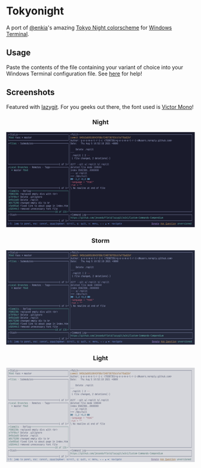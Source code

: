 # Tokyonight

A port of [@enkia](https://github.com/enkia)'s amazing [Tokyo Night colorscheme](https://github.com/enkia/tokyo-night-vscode-theme) for [Windows Terminal](https://github.com/microsoft/terminal).

## Usage

Paste the contents of the file containing your variant of choice into your Windows Terminal configuration file.
See [here](https://docs.microsoft.com/en-us/windows/terminal/customize-settings/color-schemes) for help!

## Screenshots

Featured with [lazygit](https://github.com/jesseduffield/lazygit). For you geeks out there,
the font used is [Victor Mono](https://rubjo.github.io/victor-mono/)!

<div align="center">
	<h3>Night</h3>
	<img src="./images/night.png" alt="Night"/>
</div>

<div align="center">
	<h3>Storm</h3>
	<img src="./images/storm.png" alt="Storm"/>
</div>

<div align="center">
	<h3>Light</h3>
	<img src="./images/light.png" alt="Light"/>
</div>
